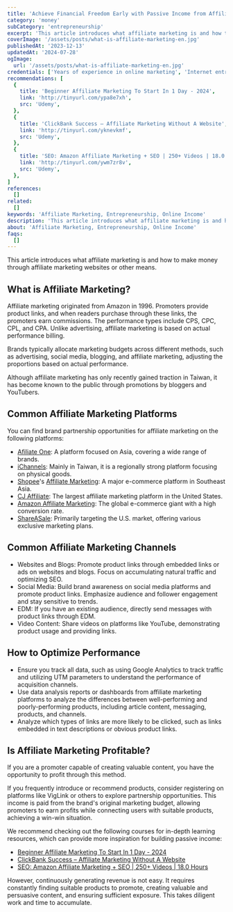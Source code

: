 ```yaml
---
title: 'Achieve Financial Freedom Early with Passive Income from Affiliate Marketing'
category: 'money'
subCategory: 'entrepreneurship'
excerpt: 'This article introduces what affiliate marketing is and how to make money through affiliate marketing websites.'
coverImage: '/assets/posts/what-is-affiliate-marketing-en.jpg'
publishedAt: '2023-12-13'
updatedAt: '2024-07-28'
ogImage:
  url: '/assets/posts/what-is-affiliate-marketing-en.jpg'
credentials: ['Years of experience in online marketing', 'Internet entrepreneurship expert']
recommendations: [
  {
    title: 'Beginner Affiliate Marketing To Start In 1 Day - 2024',
    link: 'http://tinyurl.com/ypa8e7xh',
    src: 'Udemy',
  },
  {
    title: 'ClickBank Success – Affiliate Marketing Without A Website',
    link: 'http://tinyurl.com/yknevkmf',
    src: 'Udemy',
  },
  {
    title: 'SEO: Amazon Affiliate Marketing + SEO | 250+ Videos | 18.0 Hours',
    link: 'http://tinyurl.com/ywm7zr8v',
    src: 'Udemy',
  },
]
references:
  []
related:
  []
keywords: 'Affiliate Marketing, Entrepreneurship, Online Income'
description: 'This article introduces what affiliate marketing is and how to make money through affiliate marketing websites.'
about: 'Affiliate Marketing, Entrepreneurship, Online Income'
faqs:
  []
---
```


This article introduces what affiliate marketing is and how to make money through affiliate marketing websites or other means.

## What is Affiliate Marketing?

Affiliate marketing originated from Amazon in 1996. Promoters provide product links, and when readers purchase through these links, the promoters earn commissions. The performance types include CPS, CPC, CPL, and CPA. Unlike advertising, affiliate marketing is based on actual performance billing.

Brands typically allocate marketing budgets across different methods, such as advertising, social media, blogging, and affiliate marketing, adjusting the proportions based on actual performance.

Although affiliate marketing has only recently gained traction in Taiwan, it has become known to the public through promotions by bloggers and YouTubers.

## Common Affiliate Marketing Platforms

You can find brand partnership opportunities for affiliate marketing on the following platforms:

* [Afiliate One](https://vbtrax.com/track/affr/33896 "affiliate"): A platform focused on Asia, covering a wide range of brands.
* [iChannels](https://affnotes.com/go/ichannels/): Mainly in Taiwan, it is a regionally strong platform focusing on physical goods.
* [Shopee](https://shope.ee/6UxytQEdAj "affiliate")'s [Affiliate Marketing](https://shope.ee/3fdnVz0Tr6): A major e-commerce platform in Southeast Asia.
* [CJ Affiliate](https://www.cj.com/): The largest affiliate marketing platform in the United States.
* [Amazon Affiliate Marketing](https://affiliate-program.amazon.com/): The global e-commerce giant with a high conversion rate.
* [ShareASale](https://account.shareasale.com/newsignup.cfm): Primarily targeting the U.S. market, offering various exclusive marketing plans.

## Common Affiliate Marketing Channels

* Websites and Blogs: Promote product links through embedded links or ads on websites and blogs. Focus on accumulating natural traffic and optimizing SEO.
* Social Media: Build brand awareness on social media platforms and promote product links. Emphasize audience and follower engagement and stay sensitive to trends.
* EDM: If you have an existing audience, directly send messages with product links through EDM.
* Video Content: Share videos on platforms like YouTube, demonstrating product usage and providing links.

## How to Optimize Performance

* Ensure you track all data, such as using Google Analytics to track traffic and utilizing UTM parameters to understand the performance of acquisition channels.
* Use data analysis reports or dashboards from affiliate marketing platforms to analyze the differences between well-performing and poorly-performing products, including article content, messaging, products, and channels.
* Analyze which types of links are more likely to be clicked, such as links embedded in text descriptions or obvious product links.

## Is Affiliate Marketing Profitable?

If you are a promoter capable of creating valuable content, you have the opportunity to profit through this method.

If you frequently introduce or recommend products, consider registering on platforms like VigLink or others to explore partnership opportunities. This income is paid from the brand's original marketing budget, allowing promoters to earn profits while connecting users with suitable products, achieving a win-win situation.

We recommend checking out the following courses for in-depth learning resources, which can provide more inspiration for building passive income:

* [Beginner Affiliate Marketing To Start In 1 Day - 2024](http://tinyurl.com/ypa8e7xh)
* [ClickBank Success – Affiliate Marketing Without A Website](http://tinyurl.com/yknevkmf)
* [SEO: Amazon Affiliate Marketing + SEO | 250+ Videos | 18.0 Hours](http://tinyurl.com/ywm7zr8v)

However, continuously generating revenue is not easy. It requires constantly finding suitable products to promote, creating valuable and persuasive content, and ensuring sufficient exposure. This takes diligent work and time to accumulate.